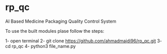 # rp_qc
AI Based Medicine Packaging Quality Control System

To use the built modules plase follow the steps:

1- open terminal
2- git clone https://github.com/ahmadmajdi96/rp_qc.git
3- cd rp_qc
4- python3 file_name.py

